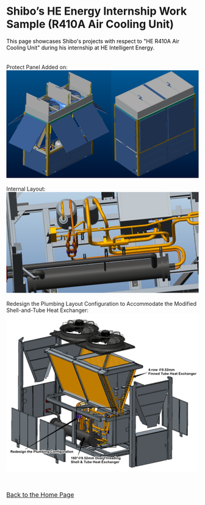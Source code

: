 # Shibo’s HE Energy Internship Work Sample (R410A Air Cooling Unit)
<span style="color:black"> This page showcases Shibo's projects with respect to "HE R410A Air Cooling Unit" during his internship at HE Intelligent Energy.</span><br><br><br>
Protect Panel Added on: 
<img src="HE_Protective_Panel.png"><br><br>
Internal Layout:
<img src="HE_Internal_Layout.png"><br><br>
Redesign the Plumbing Layout Configuration to Accommodate the Modified Shell-and-Tube Heat Exchanger:
<img src="HE_Reconfiguration.png"><br><br><br>





<span style="font-size:16px; color:blue">[Back to the Home Page](https://shibojia98.github.io/Portfolio/)</span>
